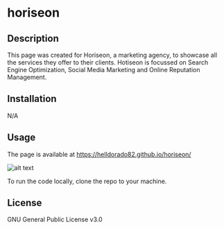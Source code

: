 # horiseon


## Description

This page was created for Horiseon, a marketing agency, to showcase all the services they offer to their clients. Hotiseon is focussed on Search Engine Optimization, Social Media Marketing and Online Reputation Management.


## Installation

N/A

## Usage

The page is available at https://helldorado82.github.io/horiseon/

![alt text](assets/images/screenshot.gif)

To run the code locally, clone the repo to your machine.
   
## License

GNU General Public License v3.0


